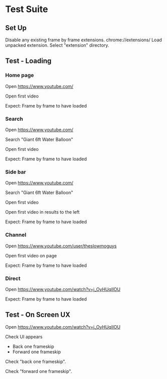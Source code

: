 # Test Suite

## Set Up

Disable any existing frame by frame extensions.
chrome://extensions/
Load unpacked extension.
Select "extension" directory.

## Test - Loading

### Home page

Open https://www.youtube.com/

Open first video

Expect: Frame by frame to have loaded

### Search

Open https://www.youtube.com/

Search "Giant 6ft Water Balloon"

Open first video

Expect: Frame by frame to have loaded

### Side bar

Open https://www.youtube.com/

Search "Giant 6ft Water Balloon"

Open first video

Open first video in results to the left

Expect: Frame by frame to have loaded

### Channel

Open https://www.youtube.com/user/theslowmoguys

Open first video on page

Expect: Frame by frame to have loaded

### Direct

Open https://www.youtube.com/watch?v=j_OyHUqIIOU

Expect: Frame by frame to have loaded

## Test - On Screen UX

Open https://www.youtube.com/watch?v=j_OyHUqIIOU

Check UI appears

- Back one frameskip
- Forward one frameskip

Check "back one frameskip".

Check "forward one frameskip".
